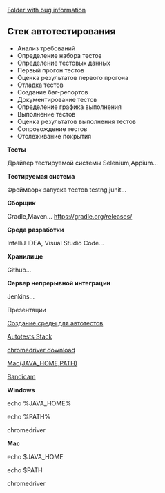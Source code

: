 [Folder with bug information](https://drive.google.com/drive/folders/1cqWwMnRErK0YnbEjBxHhTVt10R4noXEm?usp=sharing)

## Стек автотестирования

- Анализ требований
- Определение набора тестов
- Определение тестовых данных
- Первый прогон тестов
- Оценка результатов первого прогона
- Отладка тестов
- Создание баг-репортов
- Документирование тестов
- Определение графика выполнения
- Выполнение тестов
- Оценка результатов выполнения тестов
- Сопровождение тестов
- Отслеживание покрытия

**Тесты**

Драйвер тестируемой системы Selenium,Appium...

**Тестируемая система**

Фреймворк запуска тестов testng,junit...

**Cборщик**

Gradle,Maven... https://gradle.org/releases/

**Среда разработки**

IntelliJ IDEA, Visual Studio Code...

**Хранилище**

Github...

**Сервер непрерывной интеграции**

Jenkins...

Презентации

[Создание среды для автотестов](https://docs.google.com/presentation/d/1DCWogJ0R3nBkwja542L5S4FAJOLYqVcx/edit?usp=sharing&ouid=116447005932578256378&rtpof=true&sd=true)

[Autotests Stack](https://docs.google.com/presentation/d/1tP7n77U_29SwgFuPbZH_NrKkuDEV5u6q/edit?usp=sharing&ouid=116447005932578256378&rtpof=true&sd=true)

[chromedriver download](https://googlechromelabs.github.io/chrome-for-testing/)

[Mac(JAVA_HOME,PATH)](https://docs.google.com/document/d/1D-aJJ1-kR3YajD9OXCOOO2MbCCTUa24GTID9FwcQJS8/edit?usp=drive_link)

[Bandicam](https://www.bandicam.com/downloads/)

**Windows**

echo %JAVA_HOME%

echo %PATH%

chromedriver

**Mac**

echo $JAVA_HOME

echo $PATH

chromedriver
